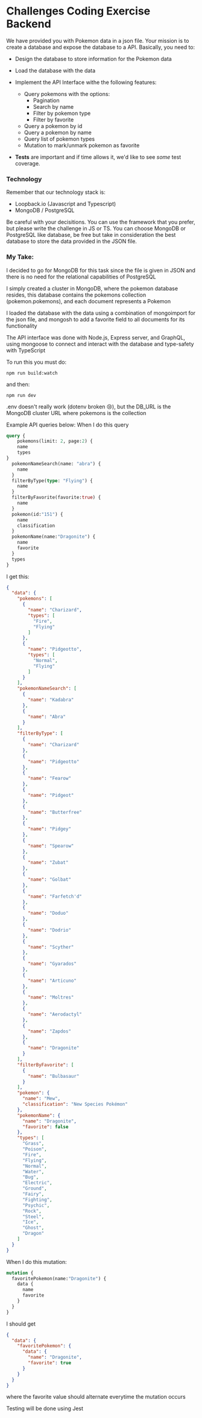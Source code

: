 # Challenges Coding Exercise Backend

We have provided you with Pokemon data in a json file. Your mission is to create a database and expose the database to a API. Basically, you need to:

- Design the database to store information for the Pokemon data
- Load the database with the data
- Implement the API Interface withe the following features:

  - Query pokemons with the options:
    - Pagination
    - Search by name
    - Filter by pokemon type
    - Filter by favorite
  - Query a pokemon by id
  - Query a pokemon by name
  - Query list of pokemon types
  - Mutation to mark/unmark pokemon as favorite

- **Tests** are important and if time allows it, we'd like to see _some_ test coverage.

### Technology

Remember that our technology stack is:

- Loopback.io (Javascript and Typescript)
- MongoDB / PostgreSQL

Be careful with your decisitions. You can use the framework that you prefer, but please write the challenge in JS or TS. You can choose MongoDB or PostgreSQL like database, be free but take in consideration the best database to store the data provided in the JSON file.

### My Take:

I decided to go for MongoDB for this task since the file is given in JSON and there is no need for the relational capabilities of PostgreSQL

I simply created a cluster in MongoDB, where the pokemon database resides, this database contains the pokemons collection (pokemon.pokemons), and each document represents a Pokemon

I loaded the database with the data using a combination of mongoimport for the json file, and mongosh to add a favorite field to all documents for its functionality

The API interface was done with Node.js, Express server, and GraphQL, using mongoose to connect and interact with the database and type-safety with TypeScript

To run this you must do:

```
npm run build:watch
```

and then:

```
npm run dev
```

.env doesn't really work (dotenv broken 😢), but the DB_URL is the MongoDB cluster URL where pokemons is the collection

Example API queries below:
When I do this query

```GraphQL
query {
 	pokemons(limit: 2, page:2) {
  	name
  	types
}
  pokemonNameSearch(name: "abra") {
    name
  }
  filterByType(type: "Flying") {
    name
  }
  filterByFavorite(favorite:true) {
    name
  }
  pokemon(id:"151") {
    name
    classification
  }
  pokemonName(name:"Dragonite") {
    name
    favorite
  }
  types
}
```

I get this:

```JSON
{
  "data": {
    "pokemons": [
      {
        "name": "Charizard",
        "types": [
          "Fire",
          "Flying"
        ]
      },
      {
        "name": "Pidgeotto",
        "types": [
          "Normal",
          "Flying"
        ]
      }
    ],
    "pokemonNameSearch": [
      {
        "name": "Kadabra"
      },
      {
        "name": "Abra"
      }
    ],
    "filterByType": [
      {
        "name": "Charizard"
      },
      {
        "name": "Pidgeotto"
      },
      {
        "name": "Fearow"
      },
      {
        "name": "Pidgeot"
      },
      {
        "name": "Butterfree"
      },
      {
        "name": "Pidgey"
      },
      {
        "name": "Spearow"
      },
      {
        "name": "Zubat"
      },
      {
        "name": "Golbat"
      },
      {
        "name": "Farfetch'd"
      },
      {
        "name": "Doduo"
      },
      {
        "name": "Dodrio"
      },
      {
        "name": "Scyther"
      },
      {
        "name": "Gyarados"
      },
      {
        "name": "Articuno"
      },
      {
        "name": "Moltres"
      },
      {
        "name": "Aerodactyl"
      },
      {
        "name": "Zapdos"
      },
      {
        "name": "Dragonite"
      }
    ],
    "filterByFavorite": [
      {
        "name": "Bulbasaur"
      }
    ],
    "pokemon": {
      "name": "Mew",
      "classification": "New Species Pokémon"
    },
    "pokemonName": {
      "name": "Dragonite",
      "favorite": false
    },
    "types": [
      "Grass",
      "Poison",
      "Fire",
      "Flying",
      "Normal",
      "Water",
      "Bug",
      "Electric",
      "Ground",
      "Fairy",
      "Fighting",
      "Psychic",
      "Rock",
      "Steel",
      "Ice",
      "Ghost",
      "Dragon"
    ]
  }
}
```

When I do this mutation:

```GraphQL
mutation {
  favoritePokemon(name:"Dragonite") {
    data {
      name
      favorite
    }
  }
}
```

I should get

```JSON
{
  "data": {
    "favoritePokemon": {
      "data": {
        "name": "Dragonite",
        "favorite": true
      }
    }
  }
}
```

where the favorite value should alternate everytime the mutation occurs

Testing will be done using Jest
